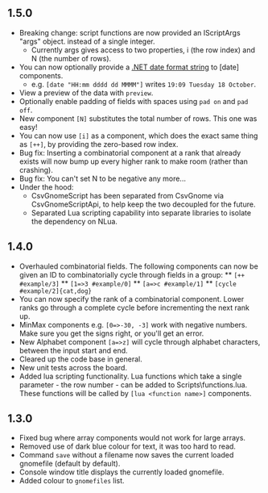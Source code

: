 ## 1.5.0
* Breaking change: script functions are now provided an IScriptArgs "args" object. instead of a single integer.
  * Currently args gives access to two properties, i (the row index) and N (the number of rows).
* You can now optionally provide a [.NET date format string](https://msdn.microsoft.com/en-us/library/8kb3ddd4) to [date] components.
  * e.g. `[date "HH:mm dddd dd MMMM"]` writes `19:09 Tuesday 18 October`.
* View a preview of the data with `preview`.
* Optionally enable padding of fields with spaces using `pad on` and `pad off`.
* New component `[N]` substitutes the total number of rows. This one was easy!
* You can now use `[i]` as a component, which does the exact same thing as `[++]`, by providing the zero-based row index.
* Bug fix: Inserting a combinatorial component at a rank that already exists will now bump up every higher rank to make room (rather than crashing).
* Bug fix: You can't set N to be negative any more...
* Under the hood: 
  * CsvGnomeScript has been separated from CsvGnome via CsvGnomeScriptApi, to help keep the two decoupled for the future.
  * Separated Lua scripting capability into separate libraries to isolate the dependency on NLua.

## 1.4.0
* Overhauled combinatorial fields. The following components can now be given an ID to combinatorially cycle through fields in a group:
** `[++ #example/3]`
** `[1=>3 #example/0]`
** `[a=>c #example/1]`
** `[cycle #example/2]{cat,dog}`
* You can now specify the rank of a combinatorial component. Lower ranks go through a complete cycle before incrementing the next rank up.
* MinMax components e.g. `[0=>-30, -3]` work with negative numbers. Make sure you get the signs right, or you'll get an error.
* New Alphabet component `[a=>z]` will cycle through alphabet characters, between the input start and end.
* Cleared up the code base in general.
* New unit tests across the board.
* Added lua scripting functionality. Lua functions which take a single parameter - the row number - can be added to Scripts\functions.lua. These functions will be called by `[lua <function name>]` components.

## 1.3.0
* Fixed bug where array components would not work for large arrays.
* Removed use of dark blue colour for text, it was too hard to read.
* Command `save` without a filename now saves the current loaded gnomefile (default by default).
* Console window title displays the currently loaded gnomefile.
* Added colour to `gnomefiles` list.